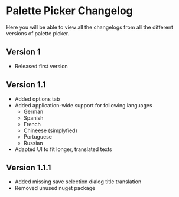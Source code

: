 # Palette Picker Changelog

Here you will be able to view all the changelogs from all the different versions of palette picker.

## Version 1

 - Released first version

## Version 1.1

 - Added options tab
 - Added application-wide support for following languages
    - German
    - Spanish
    - French
    - Chineese (simplyfied)
    - Portuguese
    - Russian
 - Adapted UI to fit longer, translated texts

## Version 1.1.1

 - Added missing save selection dialog title translation
 - Removed unused nuget package